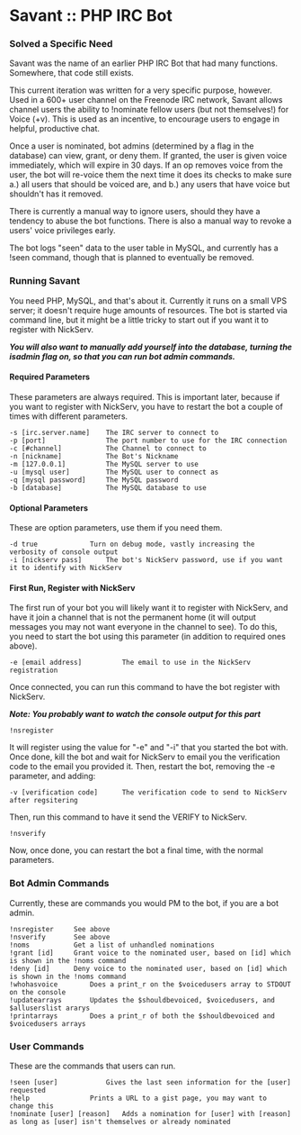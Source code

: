 # Savant :: PHP IRC Bot
### Solved a Specific Need
Savant was the name of an earlier PHP IRC Bot that had many functions. Somewhere, that code still exists.

This current iteration was written for a very specific purpose, however. Used in a 600+ user channel on the Freenode IRC network, 
Savant allows channel users the ability to !nominate fellow users (but not themselves!) for Voice (+v). This is used as an incentive, 
to encourage users to engage in helpful, productive chat. 

Once a user is nominated, bot admins (determined by a flag in the database) can view, grant, or deny them. If granted, the user is given voice
immediately, which will expire in 30 days. If an op removes voice from the user, the bot will re-voice them the next time it does its checks
to make sure a.) all users that should be voiced are, and b.) any users that have voice but shouldn't has it removed.

There is currently a manual way to ignore users, should they have a tendency to abuse the bot functions. There is also a manual way to revoke a users' voice privileges early.

The bot logs "seen" data to the user table in MySQL, and currently has a !seen command, though that is planned to eventually be removed.


### Running Savant
You need PHP, MySQL, and that's about it. Currently it runs on a small VPS server; it doesn't require huge amounts of resources.
The bot is started via command line, but it might be a little tricky to start out if you want it to register with NickServ.

***You will also want to manually add yourself into the database, turning the isadmin flag on, so that you can run bot admin commands.***


#### Required Parameters
These parameters are always required. This is important later, because if you want to register with NickServ, you have to restart the bot 
a couple of times with different parameters.

```
-s [irc.server.name]	The IRC server to connect to
-p [port]			    The port number to use for the IRC connection
-c [#channel]			The Channel to connect to
-n [nickname]			The Bot's Nickname
-m [127.0.0.1]			The MySQL server to use
-u [mysql user]			The MySQL user to connect as
-q [mysql password]		The MySQL password
-b [database]			The MySQL database to use
```

#### Optional Parameters
These are option parameters, use them if you need them.

```
-d true				Turn on debug mode, vastly increasing the verbosity of console output
-i [nickserv pass]		The bot's NickServ password, use if you want it to identify with NickServ
```

#### First Run, Register with NickServ
The first run of your bot you will likely want it to register with NickServ, and have it join a channel that is not the permanent home (it will output messages you may not want
everyone in the channel to see). To do this, you need to start the bot using this parameter (in addition to required ones above).

```
-e [email address]			The email to use in the NickServ registration
```

Once connected, you can run this command to have the bot register with NickServ.

***Note: You probably want to watch the console output for this part***

```
!nsregister
```

It will register using the value for "-e" and "-i" that you started the bot with. Once done, kill the bot and wait for NickServ to email you the verification code
to the email you provided it. Then, restart the bot, removing the -e parameter, and adding:

```
-v [verification code]		The verification code to send to NickServ after regsitering
```

Then, run this command to have it send the VERIFY to NickServ.

```
!nsverify
```

Now, once done, you can restart the bot a final time, with the normal parameters.


### Bot Admin Commands
Currently, these are commands you would PM to the bot, if you are a bot admin.

```
!nsregister		See above
!nsverify		See above
!noms			Get a list of unhandled nominations
!grant [id]		Grant voice to the nominated user, based on [id] which is shown in the !noms command
!deny [id]		Deny voice to the nominated user, based on [id] which is shown in the !noms command
!whohasvoice		Does a print_r on the $voicedusers array to STDOUT on the console
!updatearrays		Updates the $shouldbevoiced, $voicedusers, and $alluserslist ararys
!printarrays		Does a print_r of both the $shouldbevoiced and $voicedusers arrays
```


### User Commands
These are the commands that users can run.

```
!seen [user]			Gives the last seen information for the [user] requested
!help 				Prints a URL to a gist page, you may want to change this
!nominate [user] [reason]	Adds a nomination for [user] with [reason] as long as [user] isn't themselves or already nominated
```